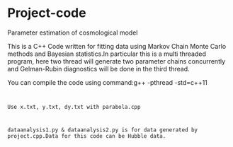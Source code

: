 # Project-code
Parameter estimation of cosmological model


This is a C++ Code written for fitting data using Markov Chain Monte Carlo methods and Bayesian statistics.In particular this is a multi threaded program, here two thread will generate two parameter chains concurrently and Gelman-Rubin diagnostics will be done in the third thread.

You can compile the code using command:g++ -pthread -std=c++11 <code file>

Use x.txt, y.txt, dy.txt with parabola.cpp

dataanalysis1.py & dataanalysis2.py is for data generated by project.cpp.Data for this code can be Hubble data.

